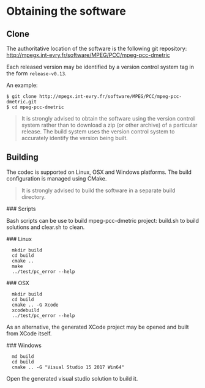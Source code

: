 Obtaining the software
======================

Clone
---------------
The authoritative location of the software is the following git
repository:
   <http://mpegx.int-evry.fr/software/MPEG/PCC/mpeg-pcc-dmetric>

Each released version may be identified by a version control system tag in
the form `release-v0.13`.

An example:

```console
$ git clone http://mpegx.int-evry.fr/software/MPEG/PCC/mpeg-pcc-dmetric.git
$ cd mpeg-pcc-dmetric
```

> It is strongly advised to obtain the software using the version control
> system rather than to download a zip (or other archive) of a particular
> release.  The build system uses the version control system to accurately
> identify the version being built.

Building
------- 

The codec is supported on Linux, OSX and Windows platforms.  The build
configuration is managed using CMake.

> It is strongly advised to build the software in a separate build directory.

### Scripts

Bash scripts can be use to build mpeg-pcc-dmetric project: build.sh to build solutions and
clear.sh to clean.
 
### Linux

```console
  mkdir build
  cd build
  cmake ..
  make
  ../test/pc_error --help
```

### OSX

```console
  mkdir build
  cd build
  cmake .. -G Xcode
  xcodebuild
  ../test/pc_error --help
```

As an alternative, the generated XCode project may be opened and built from
XCode itself.

### Windows

```console
  md build
  cd build
  cmake .. -G "Visual Studio 15 2017 Win64"
```

Open the generated visual studio solution to build it.
